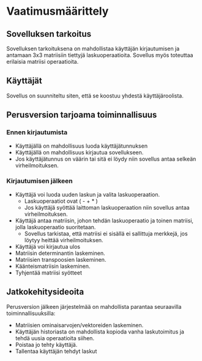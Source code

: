 # Vaatimusmäärittely

## Sovelluksen tarkoitus
Sovelluksen tarkoituksena on mahdollistaa käyttäjän kirjautumisen ja antamaan 3x3 matriisiin tiettyjä laskuoperaatioita. Sovellus myös toteuttaa erilaisia matriisi operaatioita. 

## Käyttäjät
Sovellus on suunniteltu siten, että se koostuu yhdestä käyttäjäroolista. 

## Perusversion tarjoama toiminnallisuus

### Ennen kirjautumista
- Käyttäjällä on mahdollisuus luoda käyttäjätunnuksen
- Käyttäjällä on mahdollisuus kirjautua sovellukseen.
- Jos käyttäjätunnus on väärin tai sitä ei löydy niin sovellus antaa selkeän virheilmoituksen.

### Kirjautumisen jälkeen
- Käyttäjä voi luoda uuden laskun ja valita laskuoperaation. 
  - Laskuoperaatiot ovat ( - + * )
  - Jos käyttäjä syöttää laittoman laskuoperaation niin sovellus antaa virheilmoituksen. 
- Käyttäjä antaa matriisin, johon tehdän laskuoperaatio ja toinen matriisi, jolla laskuoperaatio suoritetaan. 
  - Sovellus tarkistaa, että matriisi ei sisällä ei sallittuja merkkejä, jos löytyy heittää virheilmoituksen. 
- Käyttäjä voi kirjautua ulos 
- Matriisin determinantin laskeminen.
- Matriisien transpoosien laskeminen. 
- Käänteismatriisin laskeminen. 
- Tyhjentää matriisi syötteet

## Jatkokehitysideoita

Perusversion jälkeen järjestelmää on mahdollista parantaa seuraavilla toiminnallisuuksilla: 

- Matriisien ominaisarvojen/vektoreiden laskeminen.
- Käyttäjän historiasta on mahdollista kopioda vanha laskutoimitus ja tehdä uusia operaatioita siihen. 
- Poistaa jo tehty käyttäjä.
- Tallentaa käyttäjän tehdyt laskut
